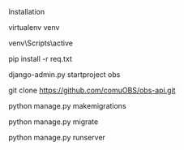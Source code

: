 Installation

virtualenv venv

venv\Scripts\active

pip install -r req.txt

django-admin.py startproject obs

git clone https://github.com/comuOBS/obs-api.git

python manage.py makemigrations

python manage.py migrate

python manage.py runserver
